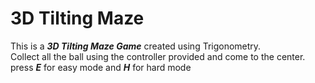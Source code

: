 # 3D Tilting Maze  
This is a **_3D Tilting Maze Game_** created using Trigonometry. <br>
Collect all the ball using the controller provided and come to the center. press _**E**_ for easy mode and _**H**_ for hard mode